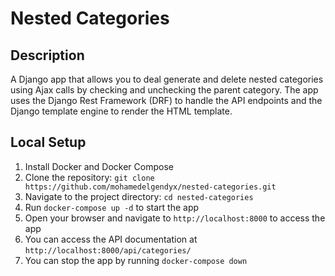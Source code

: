 # Nested Categories

## Description

A Django app that allows you to deal generate and delete nested categories using Ajax calls by checking and unchecking the parent category.
The app uses the Django Rest Framework (DRF) to handle the API endpoints and the Django template engine to render the HTML template.

## Local Setup
1. Install Docker and Docker Compose
2. Clone the repository: `git clone https://github.com/mohamedelgendyx/nested-categories.git`
3. Navigate to the project directory: `cd nested-categories`
4. Run `docker-compose up -d` to start the app
5. Open your browser and navigate to `http://localhost:8000` to access the app
6. You can access the API documentation at `http://localhost:8000/api/categories/`
7. You can stop the app by running `docker-compose down`

